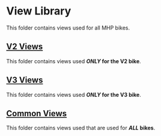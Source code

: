 # View Library

This folder contains views used for all MHP bikes.

## [V2 Views](./v2)

This folder contains views used ***ONLY* for the V2 bike**.

## [V3 Views](./v3)

This folder contains views used ***ONLY* for the V3 bike**.

## [Common Views](./common)

This folder contains views used that are used for ***ALL* bikes**.
